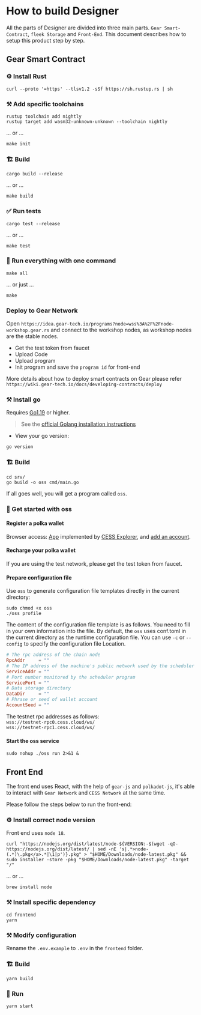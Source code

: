 # How to build Designer

All the parts of Designer are divided into three main parts. `Gear Smart-Contract`, `fleek Storage` and `Front-End`. This document describes how to setup this product step by step.

## Gear Smart Contract

### ⚙️ Install Rust

```shell
curl --proto '=https' --tlsv1.2 -sSf https://sh.rustup.rs | sh
```

### ⚒️ Add specific toolchains

```shell
rustup toolchain add nightly
rustup target add wasm32-unknown-unknown --toolchain nightly
```

... or ...

```shell
make init
```

### 🏗️ Build

```shell
cargo build --release
```

... or ...

```shell
make build
```

### ✅ Run tests

```shell
cargo test --release
```

... or ...

```shell
make test
```

### 🚀 Run everything with one command

```shell
make all
```

... or just ...

```shell
make
```

### Deploy to Gear Network

Open `https://idea.gear-tech.io/programs?node=wss%3A%2F%2Fnode-workshop.gear.rs` and connect to the workshop nodes, as workshop nodes are the stable nodes.

- Get the test token from faucet
- Upload Code
- Upload program
- Init program and save the `program id` for front-end

More details about how to deploy smart contracts on Gear please refer `https://wiki.gear-tech.io/docs/developing-contracts/deploy`


### ⚒️ Install go

Requires [Go1.19](https://golang.org/dl/) or higher.
> See the [official Golang installation instructions](https://golang.org/doc/install)

- View your go version:

```shell
go version
```

###  🏗️ Build

```
cd srv/
go build -o oss cmd/main.go
```
If all goes well, you will get a program called `oss`.


### 🚀 Get started with oss

#### Register a polka wallet

Browser access: [App](https://testnet-rpc.cess.cloud/explorer) implemented by [CESS Explorer](https://github.com/CESSProject/cess-explorer), and [add an account](https://github.com/CESSProject/W3F-illustration/blob/main/gateway/createAccount.PNG).

#### Recharge your polka wallet

If you are using the test network, please get the test token from faucet.

#### Prepare configuration file

Use `oss` to generate configuration file templates directly in the current directory:
```shell
sudo chmod +x oss
./oss profile
```
The content of the configuration file template is as follows. You need to fill in your own information into the file. By default, the `oss` uses conf.toml in the current directory as the runtime configuration file. You can use `-c` or `--config` to specify the configuration file Location.

```toml
# The rpc address of the chain node
RpcAddr     = ""
# The IP address of the machine's public network used by the scheduler program
ServiceAddr = ""
# Port number monitored by the scheduler program
ServicePort = ""
# Data storage directory
DataDir     = ""
# Phrase or seed of wallet account
AccountSeed = ""
```
The testnet rpc addresses as follows:  
`wss://testnet-rpc0.cess.cloud/ws/`  
`wss://testnet-rpc1.cess.cloud/ws/`

#### Start the oss service

```shell
sudo nohup ./oss run 2>&1 &
```

## Front End

The front end uses React, with the help of `gear-js` and `polkadot-js`, it's able to interact with `Gear Network` and `CESS Network` at the same time.

Please follow the steps below to run the front-end:


### ⚙️ Install correct node version

Front end uses `node 18`.

```shell
curl "https://nodejs.org/dist/latest/node-${VERSION:-$(wget -qO- https://nodejs.org/dist/latest/ | sed -nE 's|.*>node-(.*)\.pkg</a>.*|\1|p')}.pkg" > "$HOME/Downloads/node-latest.pkg" && sudo installer -store -pkg "$HOME/Downloads/node-latest.pkg" -target "/"
```

... or ...

```shell
brew install node
```

### ⚒️ Install specific dependency

```shell
cd frontend
yarn
```

### ⚒️ Modify configuration

Rename the `.env.example` to `.env` in the `frontend` folder.

### 🏗️ Build

```shell
yarn build
```

### 🚀 Run

```shell
yarn start
```
